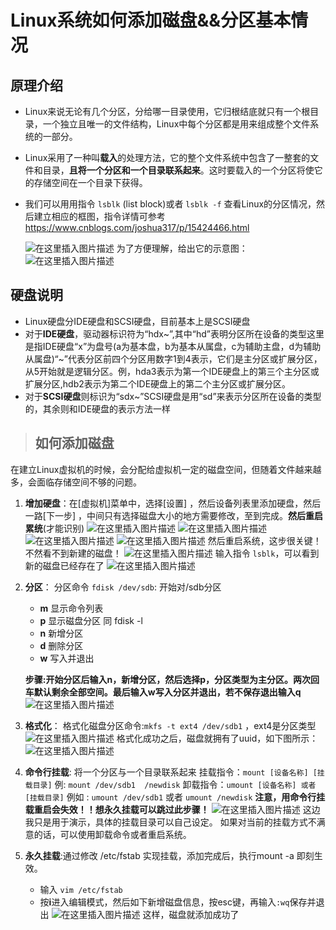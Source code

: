 # Linux系统如何添加磁盘&&分区基本情况

## 原理介绍

- Linux来说无论有几个分区，分给哪一目录使用，它归根结底就只有一个根目录，一个独立且唯一的文件结构，Linux中每个分区都是用来组成整个文件系统的一部分。
- Linux采用了一种叫**载入**的处理方法，它的整个文件系统中包含了一整套的文件和目录，**且将一个分区和一个目录联系起来**。这时要载入的一个分区将使它的存储空间在一个目录下获得。
- 我们可以用用指令 `lsblk` (list block)或者 `lsblk -f` 查看Linux的分区情况，然后建立相应的框图，指令详情可参考
https://www.cnblogs.com/joshua317/p/15424466.html

    ![在这里插入图片描述](https://img-blog.csdnimg.cn/4e8978a01d964e489abafca9fcf4e752.png#pic_center)
    为了方便理解，给出它的示意图：
    ![在这里插入图片描述](https://img-blog.csdnimg.cn/70ec4d0c684446e08a52165f67b53ae5.png#pic_center)

## 硬盘说明

- Linux硬盘分IDE硬盘和SCSI硬盘，目前基本上是SCSI硬盘
- 对于**IDE硬盘**，驱动器标识符为“hdx~”,其中“hd”表明分区所在设备的类型这里是指IDE硬盘“x”为盘号(a为基本盘，b为基本从属盘，c为辅助主盘，d为辅助从属盘)“~”代表分区前四个分区用数字1到4表示，它们是主分区或扩展分区，从5开始就是逻辑分区。例，hda3表示为第一个IDE硬盘上的第三个主分区或扩展分区,hdb2表示为第二个IDE硬盘上的第二个主分区或扩展分区。
- 对于**SCSI硬盘**则标识为“sdx~”SCSI硬盘是用“sd”来表示分区所在设备的类型的，其余则和IDE硬盘的表示方法一样

> ## 如何添加磁盘

在建立Linux虚拟机的时候，会分配给虚拟机一定的磁盘空间，但随着文件越来越多，会面临存储空间不够的问题。

1. **增加硬盘**：在[虚拟机]菜单中，选择[设置] ，然后设备列表里添加硬盘，然后一路[下一步] ，中间只有选择磁盘大小的地方需要修改，至到完成。**然后重启累统**(才能识别) 
    ![在这里插入图片描述](https://img-blog.csdnimg.cn/2038319d44ed4b9c931cd731e3e8916b.png#pic_center)
    ![在这里插入图片描述](https://img-blog.csdnimg.cn/150de0c3a5424816977d76af16a53a39.png#pic_center)
    ![在这里插入图片描述](https://img-blog.csdnimg.cn/f121beffc273462b95bd4c816ef9d903.png#pic_center)
    ![在这里插入图片描述](https://img-blog.csdnimg.cn/553c42219fca4823a69129ba253dc105.png#pic_center)
    然后重启系统，这步很关键！不然看不到新建的磁盘！
    ![在这里插入图片描述](https://img-blog.csdnimg.cn/ba0fcdcab9054f7688276d727fbe51b2.png#pic_center)
    输入指令 `lsblk`，可以看到新的磁盘已经存在了
    ![在这里插入图片描述](https://img-blog.csdnimg.cn/f3dbf84e068b439f8612a00080d74d16.png#pic_center)
2. **分区**：
   分区命令 `fdisk /dev/sdb`: 开始对/sdb分区
   - **m** 显示命令列表
   - **p** 显示磁盘分区 同 fdisk -l
   - **n** 新增分区
   - **d** 删除分区
   - **w** 写入并退出

    **步骤:开始分区后输入n，新增分区，然后选择p，分区类型为主分区。两次回车默认剩余全部空间。最后输入w写入分区并退出，若不保存退出输入q**
    ![在这里插入图片描述](https://img-blog.csdnimg.cn/8d1ecdb78c284b75bda08a3986adb322.png#pic_center)
3. **格式化**：
   格式化磁盘分区命令:`mkfs -t ext4 /dev/sdb1` ，ext4是分区类型
   ![在这里插入图片描述](https://img-blog.csdnimg.cn/e77297a150a141969bb732adf2e93012.png#pic_center)
   格式化成功之后，磁盘就拥有了uuid，如下图所示：
   ![在这里插入图片描述](https://img-blog.csdnimg.cn/0389baeee65d431cb8dc73167a92ec3c.png#pic_center)
4. **命令行挂载**: 将一个分区与一个目录联系起来
挂载指令：`mount [设备名称] [挂载目录]`
例: `mount /dev/sdb1  /newdisk`
卸载指令：`umount [设备名称] 或者 [挂载目录]`
例如 : `umount /dev/sdb1` 或者 `umount /newdisk`
**注意，用命令行挂载重启会失效！！想永久挂载可以跳过此步骤！**
![在这里插入图片描述](https://img-blog.csdnimg.cn/9e7b3084dc3d46e68c11a27cc16287eb.png#pic_center)
这边我只是用于演示，具体的挂载目录可以自己设定。
如果对当前的挂载方式不满意的话，可以使用卸载命令或者重启系统。
5. **永久挂载**:通过修改 /etc/fstab 实现挂载，添加完成后，执行mount -a 即刻生效。
   - 输入 `vim /etc/fstab`
   - 按**i**进入编辑模式，然后如下新增磁盘信息，按esc键，再输入`:wq`保存并退出
  ![在这里插入图片描述](https://img-blog.csdnimg.cn/44c9692564fc457db23dcda5dee6e445.png#pic_center)
这样，磁盘就添加成功了